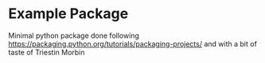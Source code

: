 # Example Package

Minimal python package done following https://packaging.python.org/tutorials/packaging-projects/ and with a bit of taste of Triestin Morbin